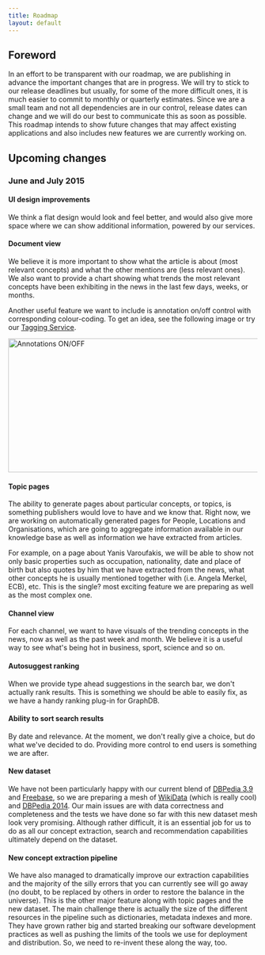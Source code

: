 ```yaml
---
title: Roadmap
layout: default
---
```

## Foreword

In an effort to be transparent with our roadmap, we are publishing in advance the important changes that are in progress. We will try to stick to our release deadlines but usually, for some of the more difficult ones, it is much easier to commit to monthly or quarterly estimates. Since we are a small team and not all dependencies are in our control, release dates can change and we will do our best to communicate this as soon as possible. This roadmap intends to show future changes that may affect existing applications and also includes new features we are currently working on.

## Upcoming changes

### June and July 2015


#### UI design improvements

We think a flat design would look and feel better, and would also give more space where we can show additional information, powered by our services.

#### Document view

We believe it is more important to show what the article is about (most relevant concepts) and what the other mentions are (less relevant ones). We also want to provide a chart showing what trends the most relevant concepts have been exhibiting in the news in the last few days, weeks, or months.

Another useful feature we want to include is annotation on/off control with corresponding colour-coding. To get an idea, see the following image or try
our [Tagging Service](http://tag.ontotext.com).

<img src="{{ site.baseurl }}/img/Annotations_ON_OFF.png" alt="Annotations ON/OFF" style="width:600px;height:270px; margin: 0 auto">


#### Topic pages

The ability to generate pages about particular concepts, or topics, is something publishers would love to have and we know that. Right now, we are working on automatically generated
pages for People, Locations and Organisations, which are going to aggregate information available in our knowledge base as well as information we have extracted from articles.

For example, on a page about Yanis Varoufakis, we will be able to show not only basic properties such as occupation, nationality, date and place of birth but also quotes by him that we have extracted from the news, what other concepts he is usually mentioned together with (i.e. Angela Merkel, ECB), etc. This is the single? most exciting feature we are preparing as well as the most complex one.

#### Channel view

For each channel, we want to have visuals of the trending concepts in the news, now as well as the past week and month. We believe it is a useful way to see
what's being hot in business, sport, science and so on.


#### Autosuggest ranking

When we provide type ahead suggestions in the search bar, we don't actually rank results. This is something we should be able to easily fix, as we have a handy ranking plug-in for GraphDB.

#### Ability to sort search results

By date and relevance. At the moment, we don't really give a choice, but do what we've decided to do. Providing more control to end users is something we are after.

#### New dataset

We have not been particularly happy with our current blend of [DBPedia 3.9](http://wiki.dbpedia.org/services-resources/datasets/data-set-39) and [Freebase](https://www.freebase.com/), so we are preparing a mesh of [WikiData](https://www.wikidata.org/wiki/Wikidata:Main_Page) (which is really cool)
and [DBPedia 2014](http://wiki.dbpedia.org/Downloads). Our main issues are with data correctness and completeness and the tests we have done so far with this new dataset
mesh look very promising. Although rather difficult, it is an essential job for us to do as all our concept extraction, search and recommendation capabilities ultimately
depend on the dataset.

#### New concept extraction pipeline

We have also managed to dramatically improve our extraction capabilities and the majority of the silly errors that you can currently see
will go away (no doubt, to be replaced by others in order to restore the balance in the universe). This is the other major feature along with topic pages and the new dataset. The main challenge there is actually the size of the different resources in the pipeline such as dictionaries, metadata indexes and more. They have grown rather big and started breaking our software development practices as well as pushing the limits of the tools we use for deployment and distribution. So, we need to re-invent these along the way, too.
